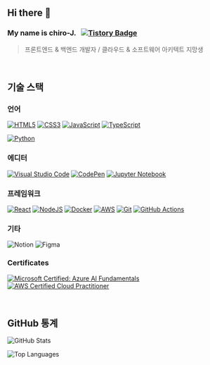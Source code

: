 ## Hi there 👋
### My name is chiro-J. &nbsp; [![Tistory Badge](https://img.shields.io/badge/Tech%20Blog-555263?style=flat&logoColor=white)](https://chiro-J.tistory.com/)

> 프론트엔드 & 백엔드 개발자 / 클라우드 & 소프트웨어 아키텍트 지망생

<br>

## 기술 스택
### 언어

[![HTML5](https://img.shields.io/badge/html5-%23E34F26.svg?style=for-the-badge&logo=html5&logoColor=white)](https://html5.org/)
[![CSS3](https://img.shields.io/badge/css3-%231572B6.svg?style=for-the-badge&logo=css3&logoColor=white)](https://css3.com/)
[![JavaScript](https://img.shields.io/badge/javascript-F7DF1E?style=for-the-badge&logo=javascript&logoColor=black)](https://www.javascript.com/)
[![TypeScript](https://img.shields.io/badge/typescript-%23007ACC.svg?style=for-the-badge&logo=typescript&logoColor=white)](https://www.typescriptlang.org/)

[![Python](https://img.shields.io/badge/python-3670A0?style=for-the-badge&logo=python&logoColor=ffdd54)](https://www.python.org/)


### 에디터

[![Visual Studio Code](https://img.shields.io/badge/Visual%20Studio%20Code-0078d7.svg?style=for-the-badge&logo=visual-studio-code&logoColor=white)](https://code.visualstudio.com/)
[![CodePen](https://img.shields.io/badge/CodePen-white?style=for-the-badge&logo=codepen&logoColor=black)](https://codepen.io/)
[![Jupyter Notebook](https://img.shields.io/badge/jupyter-%23FA0F00.svg?style=for-the-badge&logo=jupyter&logoColor=white)](https://jupyter.org/)


### 프레임워크

[![React](https://img.shields.io/badge/react-%2320232a.svg?style=for-the-badge&logo=react&logoColor=%2361DAFB)](https://react.dev/)
[![NodeJS](https://img.shields.io/badge/node.js-6DA55F?style=for-the-badge&logo=node.js&logoColor=white)](https://nodejs.org/ko)
[![Docker](https://img.shields.io/badge/docker-%230db7ed.svg?style=for-the-badge&logo=docker&logoColor=white)](https://www.docker.com/)
[![AWS](https://img.shields.io/badge/AWS-%23FF9900.svg?style=for-the-badge&logo=amazon-aws&logoColor=white)](https://aws.amazon.com/)
[![Git](https://img.shields.io/badge/git-%23F05033.svg?style=for-the-badge&logo=git&logoColor=white)](https://git-scm.com/)
[![GitHub Actions](https://img.shields.io/badge/github%20actions-%232671E5.svg?style=for-the-badge&logo=githubactions&logoColor=white)](https://github.com/features/actions)


### 기타

![Notion](https://img.shields.io/badge/Notion-%23000000.svg?style=for-the-badge&logo=notion&logoColor=white)
![Figma](https://img.shields.io/badge/figma-%23F24E1E.svg?style=for-the-badge&logo=figma&logoColor=white)


### Certificates
[![Microsoft Certified: Azure AI Fundamentals](https://images.credly.com/size/110x110/images/4136ced8-75d5-4afb-8677-40b6236e2672/azure-ai-fundamentals-600x600.png)](https://www.credly.com/badges/1645f438-7283-42d1-8126-e76fc2733273/public_url)
[![AWS Certified Cloud Practitioner](https://images.credly.com/size/110x110/images/00634f82-b07f-4bbd-a6bb-53de397fc3a6/image.png)](https://www.credly.com/badges/dd0b4ba2-d7a7-4af1-b512-cd279ece6e86/public_url)


<br>


## GitHub 통계
![GitHub Stats](https://github-readme-stats.vercel.app/api?username=chiro-J&show_icons=true&theme=highcontrast)

![Top Languages](https://github-readme-stats.vercel.app/api/top-langs/?username=chiro-J&layout=compact&theme=highcontrast)



